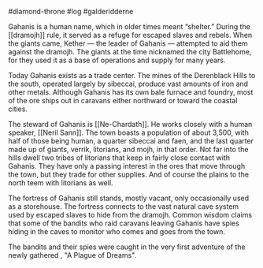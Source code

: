 #diamond-throne #log #galderidderne

Gahanis is a human name, which in older times meant “shelter.” During the [[dramojh]] rule, it served as a refuge for escaped slaves and rebels. When the giants came, Kether — the leader of Gahanis — attempted to aid them against the dramojh. The giants at the time nicknamed the city Battlehome, for they used it as a base of operations and supply for many years.
Today Gahanis exists as a trade center. The mines of the Derenblack Hills to the south, operated largely by sibeccai, produce vast amounts of iron and other metals. Although Gahanis has its own bale furnace and foundry, most of the ore ships out in caravans either northward or toward the coastal cities.
The steward of Gahanis is [[Ne-Chardath]]. He works closely with a human speaker, [[Neril Sann]]. The town boasts a population of about 3,500, with half of those being human, a quarter sibeccai and faen, and the last quarter made up of giants, verrik, litorians, and mojh, in that order. Not far into the hills dwell two tribes of litorians that keep in fairly close contact with Gahanis. They have only a passing interest in the ores that move through the town, but they trade for other supplies. And of course the plains to the north teem with litorians as well.
The fortress of Gahanis still stands, mostly vacant, only occasionally used as a storehouse. The fortress connects to the vast natural cave system used by escaped slaves to hide from the dramojh. Common wisdom claims that some of the bandits who raid caravans leaving Gahanis have spies hiding in the caves to monitor who comes and goes from the town. 
 The bandits and their spies were caught in the very first adventure of the newly gathered 
, "A Plague of Dreams".
